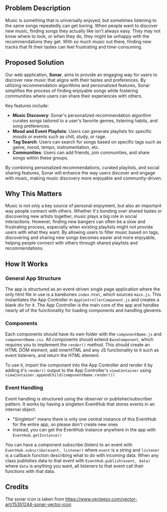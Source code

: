 ## Problem Description

Music is something that is universally enjoyed, but sometimes listening to the same songs repeatedly can get boring. When people want to discover new music, finding songs they actually like isn't always easy. They may not know where to look, or when they do, they might be unhappy with the recommendations they get. With so much music out there, finding new tracks that fit their tastes can feel frustrating and time-consuming.

## Proposed Solution

Our web application, **Sonar**, aims to provide an engaging way for users to discover new music that aligns with their tastes and preferences. By utilizing recommendation algorithms and personalized features, Sonar simplifies the process of finding enjoyable songs while fostering communities where users can share their experiences with others.

Key features include:

- **Music Discovery**: Sonar's personalized recommendation algorithm curates songs tailored to a user's favorite genres, listening habits, and song preferences.
- **Mood and Event Playlists**: Users can generate playlists for specific moods or events such as chill, study, or rage.
- **Tag Search**: Users can search for songs based on specific tags such as genre, mood, tempo, instrumentation, etc.
- **Communities**: Users can add friends, join communities, and share songs within these groups.

By combining personalized recommendations, curated playlists, and social sharing features, Sonar will enhance the way users discover and engage with music, making music discovery more enjoyable and community-driven.

## Why This Matters

Music is not only a key source of personal enjoyment, but also an important way people connect with others. Whether it's bonding over shared tastes or discovering new artists together, music plays a big role in social interactions. However, finding new bangers can often be a slow and frustrating process, especially when existing playlists might not provide users with what they want. By allowing users to filter music based on tags, discovering and sharing new songs becomes easier and more enjoyable, helping people connect with others through shared playlists and recommendations.

## How It Works

### General App Structure

The app is structured as an event-driven single page application where the only html file in use is a barebones `index.html`, which sources `main.js`. This instantiates the App Controller in `AppControllerComponent.js` and creates a blank div for it. The App Controller is the main core of the app and handles nearly all of the functionality for loading components and handling glevents.

### Components

Each components should have its own folder with the `componentName.js` and `componentName.css`. All components should extend `BaseComponent`, which requires you to implement the `render()` method. This should create an HTML DOM element, add innerHTML and any JS functionality to it such as event listeners, and return the HTML element.

To use it, import the component into the App Controller and render it by adding it's `render()` output to the App Controller's `viewContainer` using `viewContainer.appendChild(componentName.render())`

### Event Handling

Event handling is structured using the observer or publisher/subscriber pattern. It works by having a singleton EventHub that stores events in an internal object.

- "Singleton" means there is only one central instance of this EventHub for the entire app, so please don't create new ones
- Instead, you can get the EventHub instance anywhere in the app with `EventHub.getInstance()`

You can have a component subscribe (listen) to an event with `EventHub.subscribe(event, listener)` where `event` is a string and `listener` is a callback function describing what to do with incoming data. When any class publishes data to that event with `EventHub.publish(event, data)` where `data` is anything you want, all listeners to that event call their functions with that data.

## Credits

The sonar icon is taken from https://www.vecteezy.com/vector-art/15351244-sonar-vector-icon
